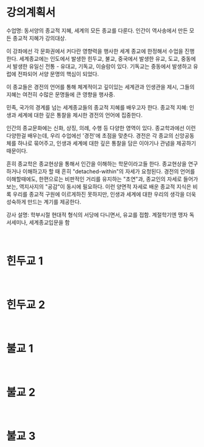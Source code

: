 강의계획서
========
수업명: 동서양의 종교적 지혜, 세계의 모든 종교를 다룬다. 인간이 역사송에서 만든 모든 종교적 지혜가 강의대상.

이 강좌에선 각 문화권에서 커다란 영향력을 행사한 세계 종교에 한정해서 수업을 진행한다. 세계종교에는 인도에서 발생한 힌두교, 불교, 중국에서 발생한 유교, 도교, 중동에서 발생한 유일신 전통 - 유대교, 기독교, 이슬람이 있다. 기독교는 중동에서 발생하고 유럽에 전파되어 서양 문명의 핵심이 되었다.

이 종교들은 경전의 언어를 통해 체계적이고 깊이있는 세계관과 인생관을 제시, 그들의 지혜는 여전히 수많은 문명들에 큰 영향을 행사중.

민족, 국가의 경계를 넘는 세계종교들의 종교적 지혜를 배우고자 한다. 종교적 지혜: 인생과 세계에 대한 깊은 통찰을 제시한 경전의 언어에 집중한다.

인간의 종교문화에는 신화, 상징, 의례, 수행 등 다양한 영역이 있다. 종교학과에선 이런 다양한걸 배우는데, 우리 수업에선 '경전'에 초점을 맞춘다. 경전은 각 종교의 신앙공동체를 하나로 묶어주고, 인생과 세계에 대한 깊은 통찰을 담은 이야기나 관념을 제공하기 때문이다.

흔히 종교학은 종교현상을 통해서 인간을 이해하는 학문이라고들 한다. 종교현상을 연구하거나 이해하고자 할 때 흔히 "detached-within"의 자세가 요청된다. 경전의 언어를 이해할때에도, 한편으로는 비판적인 거리를 유지하는 "초연"과, 종교인의 자세로 들어가보는, 역지사지의 "공감"이 동시에 필요하다. 이런 양면적 자세로 배운 종교적 지식은 비록 우리를 종교적 구원에 이르게하진 못하지만, 인생과 세계에 대한 우리의 생각을 더욱 성숙하게 만드는 계기를 제공한다.

강사 설명: 학부시절 현대적 형식의 서당에 다니면서, 유교를 접함. 계절학기엔 맹자 독서세미나, 세계종교입문을 함

&nbsp;

힌두교 1
========

&nbsp;

힌두교 2
========

&nbsp;

불교 1
========

&nbsp;

불교 2
========

&nbsp;

불교 3
========

&nbsp;
